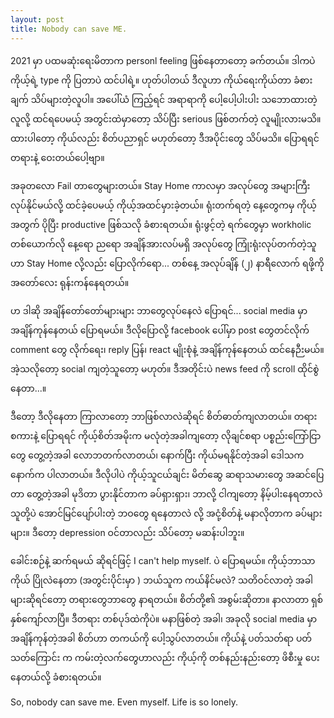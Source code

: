 ```yaml
---
layout: post
title: Nobody can save ME.
---
```

2021 မှာ ပထမဆုံးရေးမိတာက personl feeling ဖြစ်နေတာတော့ ခက်တယ်။ ဒါကပဲ ကိုယ့်ရဲ့ type ကို ပြတာပဲ ထင်ပါရဲ့။ ဟုတ်ပါတယ် ဒီလူဟာ ကိုယ်ရေးကိုယ်တာ ခံစားချက် သိပ်များတဲ့လူပါ။ အပေါ်ယံ ကြည့်ရင် အရာရာကို ပေါ့ပေါ့ပါးပါး သဘောထားတဲ့လူလို့ ထင်ရပေမယ့် အတွင်းထဲမှာတော့ သိပ်ပြီး serious ဖြစ်တက်တဲ့ လူမျိုးလားမသိ။ ထားပါတော့ ကိုယ်လည်း စိတ်ပညာရှင် မဟုတ်တော့ ဒီအပိုင်းတွေ သိပ်မသိ။ ပြောရရင် တရားနဲ့ ဝေးတယ်ပေါ့ဗျာ။

အခုတလော Fail တာတွေများတယ်။ Stay Home ကာလမှာ  အလုပ်တွေ အများကြီးလုပ်နိုင်မယ်လို့ ထင်ခဲ့ပေမယ့် ကိုယ့်အထင်မှားခဲ့တယ်။ ရုံးတက်ရတဲ့ နေ့တွေကမှ ကိုယ့်အတွက် ပိုပြီး productive ဖြစ်သလို ခံစားရတယ်။ ရုံးဖွင့်တဲ့ ရက်တွေမှာ workholic တစ်ယောက်လို နေ့ရော ညရော အချိန်အားလပ်မရှိ အလုပ်တွေ ကြုံးရုံးလုပ်တက်တဲ့သူဟာ Stay Home လို့လည်း ပြောလိုက်ရော... တစ်နေ့ အလုပ်ချိန် (၂) နာရီလောက် ရဖို့ကို အတော်လေး ရုန်းကန်နေရတယ်။

ဟ ဒါဆို အချိန်တော်တော်များများ ဘာတွေလုပ်နေလဲ ပြောရင်...
social media မှာ အချိန်ကုန်နေတယ် ပြောရမယ်။ ဒီလိုပြောလို့ facebook ပေါ်မှာ post တွေတင်လိုက် comment တွေ လိုက်ရေး၊ reply ပြန်၊ react မျိုးစုံနဲ့ အချိန်ကုန်နေတယ် ထင်နေဉီးမယ်။ အဲ့သလိုတော့ social ကျတဲ့သူတော့ မဟုတ်။ ဒီအတိုင်းပဲ news feed ကို scroll ထိုင်စွဲနေတာ...။

ဒီတော့ ဒီလိုနေတာ ကြာလာတော့ ဘာဖြစ်လာလဲဆိုရင် စိတ်ဓာတ်ကျလာတယ်။ တရားစကားနဲ့ ပြောရရင် ကိုယ့်စိတ်အမိုးက မလုံတဲ့အခါကျတော့ ‌လိုချင်စရာ ပစ္စည်းကြော်ငြာတွေ တွေ့တဲ့အခါ လောဘတက်လာတယ်၊ နောက်ပြီး ကိုယ်မရနိုင်တဲ့အခါ ဒေါသက နောက်က ပါလာတယ်။ ဒီလိုပါပဲ ကိုယ့်သူငယ်ချင်း မိတ်ဆွေ ဆရာသမားတွေ အဆင်ပြေတာ တွေ့တဲ့အခါ မုဒိတာ ပွားနိုင်တာက ခပ်ရှားရှား၊ ဘာလို့ ငါကျတော့ နိမ့်ပါးနေရတာလဲ သူတို့ပဲ အောင်မြင်ပျော်ပါးတဲ့ ဘဝတွေ ရနေတာလဲ လို့ အငုံ့စိတ်နဲ့ မနာလိုတာက ခပ်များများ။ ဒီတော့ depression ဝင်တာလည်း သိပ်တော့ မဆန်းပါဘူး။

ခေါင်းစဉ်နဲ့ ဆက်ရမယ် ဆိုရင်ဖြင့် I can't help myself. ပဲ ပြောရမယ်။ ကိုယ့်ဘာသာကိုယ် ပြိုလဲနေတာ (အတွင်းပိုင်းမှာ ) ဘယ်သူက ကယ်နိင်မလဲ? သတိဝင်လာတဲ့ အခါများဆိုရင်တော့ တရားတွေဘာတွေ နာရတယ်။ စိတ်တို့၏ အစွမ်းဆိုတာ။ နာလာတာ ရှစ်နှစ်ကျော်လာပြီ။ ဒီတရား တစ်ပုဒ်ထဲကိုပဲ။ မနာဖြစ်တဲ့ အခါ၊ အခုလို social media မှာ အချိန်ကုန်တဲ့အခါ စိတ်ဟာ တကယ်ကို ပေါ့သွပ်လာတယ်။ ကိုယ်နဲ့ ပတ်သတ်ရာ ပတ်သတ်ကြောင်း က ကမ်းတဲ့လက်တွေဟာလည်း ကိုယ့်ကို တစ်နည်းနည်းတော့ ဖိစီးမှု ပေးနေတယ်လို့ ခံစားရတယ်။

So, nobody can save me. Even myself.
Life is so lonely.







